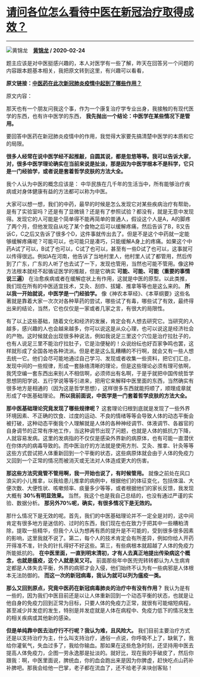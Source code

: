# [请问各位怎么看待中医在新冠治疗取得成效？](https://www.zhihu.com/answer/1034446331)

-------------------------------------------------------------------

![黄锦龙](https://pic2.zhimg.com/55abf578b5bb78adaef9a70b1cf683b7.jpg?source=1940ef5c "黄锦龙")&emsp;**[黄锦龙](https://www.zhihu.com/people/siyanyizu) / 2020-02-24**

题主应该是对中医挺感兴趣的，本人对医学有一些了解，昨天在回答另一个问题的内容跟本题基本相关，我把原文转到这里，有兴趣可以看看，


 **原文链接：[中医药在此次新冠肺炎疫情中起到了哪些作用？](https://www.zhihu.com/question/370162778/answer/1032950206)** 


原文内容：


那天也有一个朋友问我这个事，作为一个康复治疗学专业出身，我接触的有现代医学的东西，也有许中医学的东西， **我先抛出一个结论：中医学在某些情况下是管用。** 

要回答中医药在新冠肺炎疫情中的作用，我觉得大家要先搞清楚中医学的本质和它的局限。

 **很多人经常在说中医学经不起推敲，自圆其说，都是忽悠等等。我可以告诉大家，对，很多中医学理论确实在当前来说是扯淡，那是因为中医学根本不是科学，它只是一门经验学，或者说是套着哲学皮肤的方法大全。** 

我个人认为中医的概念应该是： 中华民族在几千年的生活当中，所有能够治疗疾病或对身体健康有益的方法都可以称为中医。

大家可以想一想，我们的中药，最早的时候是怎么发现它对某些疾病治疗有帮助，是有了实验室吗？还是有了显微镜？还是有了参照试验？都没有，就是无意中发现得。发现它的人可能是个简单得不能再简单的普通人，假设这个人是A，A的脚疼了两个月，但他发现自从吃了某个食物之后可以缓解疼痛，然后告诉了B，B又告诉C，C之后又告诉了很多个D，这件事就传出去了。但是不是这个中药就一定能够缓解疼痛呢？可能可以，也可能只是凑巧，只能缓解A身上的疼痛。如果这个中药A试了可以，B试了也可以，C试了也可以，甚至有一些D试了也可以，这事就可以传得很远。例如A在河南，他告诉了当地村里人，他村里人试了都管用，然后传到了广东，广东的人听了也去试了一下，发现也管用，当然也可能不管用。像这种方法根本就经不起循证医学的推敲，但是它确实 **可能、可能、可能（重要的事情说三遍）** 在治愈疾病或者在缓解症状上有作用，这就是中医的原型。以此类推，我们现在所有的中医适宜技术，艾灸、刮痧、拔罐、推拿等等也是这么来的。 **所以我一开始就说，中医学是一门经验学。** 像《神农本草经》、《本草纲要》这些名著就是靠着大家一次次对各种草药的尝试，哪些试了有毒，哪些试了有效，最终得出来的结论，当然，它也仅仅是一家或者几家之言，有很大的局限性。

有了以上这些基础，随着文化和经济的发展，肯定会有人想去研究它。当研究的人越多，感兴趣的人也会越来越多，你可以说这是从众心理，也可以说这是经济社会的产物。这时候就会出现很多种说法，例如我说足三里这个穴位是治疗拉肚子的，也有人说足三里不能治疗拉肚子，它是治便秘的！众说纷纭也好百家争鸣也罢，这样就形成了全国各地各种流派。但是老是这么乱糟糟的不行啊，就会又有一些人想去统一它。他们会尽可能地通过自己学习、发现或者收集一些资料，把它们汇总，发现中间的一些规律，形成一套脉络清晰的理论，但是这些理论必须有理可依啊，我凭空编一套东西出来别人不相信啊，必须师出有名啊，于是乎就把中国传统哲学思想阴阳学说、五行学说等等引进来，把用它来解释中医里面的东西，当然确实有很多地方是相通的（因为这是哲学思想），这样很多东西就能捋顺了，顺理成章就形成了中医基础理论。 **所以我前面说，中医学是一门套着哲学皮肤的方法大全。** 

 **那中医基础理论究竟发现了哪些规律呢？** 这套理论归根到底就是发现了一些外界环境因素、不正确的饮食、过度的运动、不良的情绪等等会导致人体的动态平衡会被打破，这种动态平衡我个人理解就是人体的各种神经调节、体液调节、各器官的自身调节的正常有序地工作，当这种调节出现了问题，也就是人体的抵抗力下降，人就容易发病。这里的发病指的不仅仅是感染外界新的病原体，也有可能一直潜伏在你体内的病毒导致的。而中医治疗的方法就是使用方剂、艾灸、推拿、针灸等等这些方式尝试把人体重新回到一个平衡的状态，这些病原体就会由于人体的免疫力又回到一个正常的情况而被消灭或无法对人体造成更大的伤害。

 **那这些方法究竟管不管用啊，我一开始也说了，有时候管用。** 就像之前处在风口浪尖的小儿推拿，以我给患儿推拿的病例中，根据他们的体征变化，包括体温、大便次数、大便性状、咳嗽频率、痰量多少等等，或者根据他们的家长反馈，我发现大概有 **30%有明显效果。** 当然，我这个也是我自己总结的，也没有通过严谨的实验、数据分析。 **那另外70%呢，确实，有很多情况下是无效的。** 

那什么情况下是无效的呢。首先，我们的中医基础理论并不一定全是对的，这中间肯定有很多地方是迷信的、过时的东西，我们现在也在致力于把其中一些糟粕清除，提取一些精华，但我个人认为想再有质的提升是不可能的，受到很多很多因素的影响，这里我就不说了。第二，每个人的技术肯定会有所差异，例如你给人开药开得准不准，针灸的针扎得好不好这些。第三，有些病根本就超越了人体的免疫力所能抵抗的。 **在中医里面，一直到明末清初，才有人去真正地提出传染病这个概念，也就是瘟疫，这个人就是吴又可。** 前面那些年中医兜兜转转都认为人生病肯定都是人体失去平衡，外界的病邪才会入侵，他们始终不认为有一些病邪是人体根本无法防御的。 **而这一次的新冠病毒，我认为就可以列为瘟疫一类。** 

 **那么又回到原点，究竟中医药在新冠病毒肺炎的治疗中有没有作用？** 我认为是有一些的，因为我们中医目前还是以让人体重新回到一个动态平衡的状态，也就是让他自身的免疫力回到正常为目标，只要人体的免疫力正常，就很有可能缩短病程，甚至减少并发症的发生，特别是并发症就是人体在病程中、免疫力低下的情况发生的相关疾病或其他新的感染。

 **但是单纯靠中医去治疗行不行呢？我认为难，且风险大。** 我们目前主要治疗方式还是以支持治疗为主，什么叫支持治疗，通俗一点说，你呼吸不上了，缺氧了，我给你灌氧气，失血过多了，我给你输血。那如果在这些危急时刻，还坚持用中医去提高人体免疫力，企图一劳永逸那是扯淡的。就好比，现在我的手破皮了，然后你跟我：啊，中医里面说，脾统血，你的血会跑出来是因为你脾虚，赶快吃点山药补补脾吧。那我会给他一巴掌，老子都在流血了，还不给老子来块创客贴！

